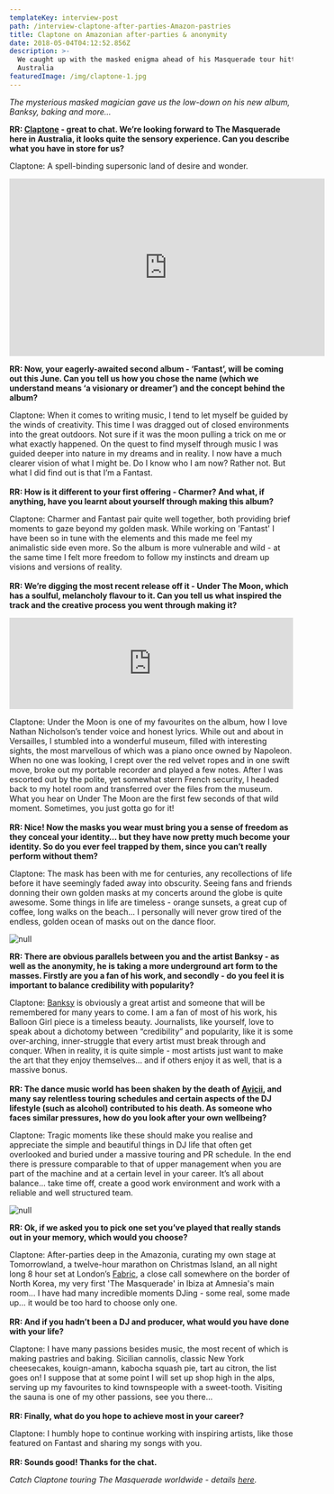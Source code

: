```yaml
---
templateKey: interview-post
path: /interview-claptone-after-parties-Amazon-pastries
title: Claptone on Amazonian after-parties & anonymity
date: 2018-05-04T04:12:52.856Z
description: >-
  We caught up with the masked enigma ahead of his Masquerade tour hitting
  Australia
featuredImage: /img/claptone-1.jpg
---
```

_The mysterious masked magician gave us the low-down on his new album, Banksy, baking and more..._

**RR: [Claptone](http://claptone.com) - great to chat. We’re looking forward to The Masquerade here in Australia, it looks quite the sensory experience. Can you describe what you have in store for us?**

Claptone: A spell-binding supersonic land of desire and wonder. 

<iframe width="560" height="315" src="https://www.youtube.com/embed/7Kx6MGyefKk" frameborder="0" allow="autoplay; encrypted-media" allowfullscreen></iframe>

**RR: Now, your eagerly-awaited second album - ‘Fantast’, will be coming out this June. Can you tell us how you chose the name (which we understand means ‘a visionary or dreamer’) and the concept behind the album?**

Claptone: When it comes to writing music, I tend to let myself be guided by the winds of creativity. This time I was dragged out of closed environments into the great outdoors. Not sure if it was the moon pulling a trick on me or what exactly happened. On the quest to find myself through music I was guided deeper into nature in my dreams and in reality. I now have a much clearer vision of what I might be. Do I know who I am now? Rather not. But what I did find out is that I’m a Fantast.
<br><br>
**RR: How is it different to your first offering - Charmer? And what, if anything, have you learnt about yourself through making this album?**

Claptone: Charmer and Fantast pair quite well together, both providing brief moments to gaze beyond my golden mask. While working on 'Fantast' I have been so in tune with the elements and this made me feel my animalistic side even more. So the album is more vulnerable and wild - at the same time I felt more freedom to follow my instincts and dream up visions and versions of reality.
<br><br>
**RR: We’re digging the most recent release off it - Under The Moon, which has a soulful, melancholy flavour to it. Can you tell us what inspired the track and the creative process you went through making it?**

<iframe src="https://embed.beatport.com/?id=10460777&type=track" width="100%" height="162" frameborder="0" scrolling="no" style="max-width:600px;"></iframe>

Claptone: Under the Moon is one of my favourites on the album, how I love Nathan Nicholson’s tender voice and honest lyrics. While out and about in Versailles, I stumbled into a wonderful museum, filled with interesting sights, the most marvellous of which was a piano once owned by Napoleon. When no one was looking, I crept over the red velvet ropes and in one swift move, broke out my portable recorder and played a few notes. After I was escorted out by the polite, yet somewhat stern French security, I headed back to my hotel room and transferred over the files from the museum. What you hear on Under The Moon are the first few seconds of that wild moment. Sometimes, you just gotta go for it!
<br><br>
**RR: Nice! Now the masks you wear must bring you a sense of freedom as they conceal your identity… but they have now pretty much become your identity. So do you ever feel trapped by them, since you can’t really perform without them?**

Claptone: The mask has been with me for centuries, any recollections of life before it have seemingly faded away into obscurity. Seeing fans and friends donning their own golden masks at my concerts around the globe is quite awesome. Some things in life are timeless - orange sunsets, a great cup of coffee, long walks on the beach... I personally will never grow tired of the endless, golden ocean of masks out on the dance floor.  

![null](/img/claptone-3.jpg)

**RR: There are obvious parallels between you and the artist Banksy - as well as the anonymity, he is taking a more underground art form to the masses. Firstly are you a fan of his work, and secondly - do you feel it is important to balance credibility with popularity?**

Claptone: [Banksy](http://www.banksy.co.uk) is obviously a great artist and someone that will be remembered for many years to come. I am a fan of most of his work, his Balloon Girl piece is a timeless beauty. Journalists, like yourself, love to speak about a dichotomy between “credibility” and popularity, like it is some over-arching, inner-struggle that every artist must break through and conquer. When in reality, it is quite simple - most artists just want to make the art that they enjoy themselves... and if others enjoy it as well, that is a massive bonus. 
<br><br>
**RR: The dance music world has been shaken by the death of [Avicii](http://www.avicii.com), and many say relentless touring schedules and certain aspects of the DJ lifestyle (such as alcohol) contributed to his death. As someone who faces similar pressures, how do you look after your own wellbeing?**

Claptone: Tragic moments like these should make you realise and appreciate the simple and beautiful things in DJ life that often get overlooked and buried under a massive touring and PR schedule. In the end there is pressure comparable to that of upper management when you are part of the machine and at a certain level in your career. It’s all about balance... take time off, create a good work environment and work with a reliable and well structured team.   

![null](/img/claptone-2.png)

**RR: Ok, if we asked you to pick one set you’ve played that really stands out in your memory, which would you choose?**

Claptone: After-parties deep in the Amazonia, curating my own stage at Tomorrowland, a twelve-hour marathon on Christmas Island, an all night long 8 hour set at London’s [Fabric](https://www.fabriclondon.com), a close call somewhere on the border of North Korea, my very first 'The Masquerade' in Ibiza at Amnesia's main room... I have had many incredible moments DJing - some real, some made up... it would be too hard to choose only one.
<br><br>
**RR: And if you hadn’t been a DJ and producer, what would you have done with your life?**

Claptone: I have many passions besides music, the most recent of which is making pastries and baking. Sicilian cannolis, classic New York cheesecakes, kouign-amann, kabocha squash pie, tart au citron, the list goes on! I suppose that at some point I will set up shop high in the alps, serving up my favourites to kind townspeople with a sweet-tooth. Visiting the sauna is one of my other passions, see you there... 
<br><br>
**RR: Finally, what do you hope to achieve most in your career?**

Claptone: I humbly hope to continue working with inspiring artists, like those featured on Fantast and sharing my songs with you.
<br><br>
**RR: Sounds good! Thanks for the chat.**

_Catch Claptone touring The Masquerade worldwide - details [here](https://www.facebook.com/themasqueradebyclaptone/)._

